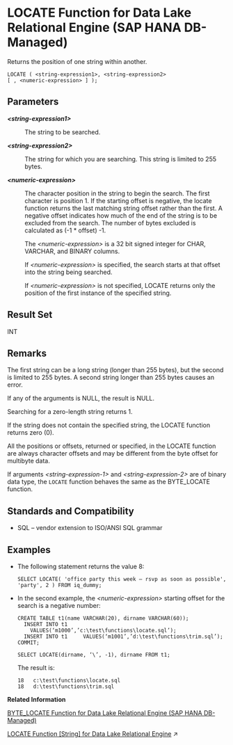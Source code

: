 <!-- loioea53f0bcd5e34cc8a53d2c6ea32d5b5c -->

# LOCATE Function for Data Lake Relational Engine \(SAP HANA DB-Managed\)

Returns the position of one string within another.



```
LOCATE ( <string-expression1>, <string-expression2>
[ , <numeric-expression> ] );
```



<a name="loioea53f0bcd5e34cc8a53d2c6ea32d5b5c__section_mrf_c1h_trb"/>

## Parameters


<dl>
<dt><b>

*<string-expression1\>*

</b></dt>
<dd>

The string to be searched.



</dd><dt><b>

*<string-expression2\>*

</b></dt>
<dd>

The string for which you are searching. This string is limited to 255 bytes.



</dd><dt><b>

*<numeric-expression\>*

</b></dt>
<dd>

The character position in the string to begin the search. The first character is position 1. If the starting offset is negative, the locate function returns the last matching string offset rather than the first. A negative offset indicates how much of the end of the string is to be excluded from the search. The number of bytes excluded is calculated as \(-1 \* offset\) -1.

The *<numeric-expression\>* is a 32 bit signed integer for CHAR, VARCHAR, and BINARY columns.

If *<numeric-expression\>* is specified, the search starts at that offset into the string being searched.

If *<numeric-expression\>* is not specified, LOCATE returns only the position of the first instance of the specified string.



</dd>
</dl>



<a name="loioea53f0bcd5e34cc8a53d2c6ea32d5b5c__section_xjs_c1h_trb"/>

## Result Set

INT



<a name="loioea53f0bcd5e34cc8a53d2c6ea32d5b5c__section_zp2_d1h_trb"/>

## Remarks

The first string can be a long string \(longer than 255 bytes\), but the second is limited to 255 bytes. A second string longer than 255 bytes causes an error.

If any of the arguments is NULL, the result is NULL.

Searching for a zero-length string returns 1.

If the string does not contain the specified string, the LOCATE function returns zero \(0\).

All the positions or offsets, returned or specified, in the LOCATE function are always character offsets and may be different from the byte offset for multibyte data.

If arguments *<string-expression-1\>* and *<string-expression-2\>* are of binary data type, the `LOCATE` function behaves the same as the BYTE\_LOCATE function.



<a name="loioea53f0bcd5e34cc8a53d2c6ea32d5b5c__section_ivr_d1h_trb"/>

## Standards and Compatibility

-   SQL – vendor extension to ISO/ANSI SQL grammar



<a name="loioea53f0bcd5e34cc8a53d2c6ea32d5b5c__section_tdr_rm3_wrb"/>

## Examples

-   The following statement returns the value 8:

    ```
    SELECT LOCATE( 'office party this week – rsvp as soon as possible', 'party', 2 ) FROM iq_dummy;
    ```

-   In the second example, the *<numeric-expression\>* starting offset for the search is a negative number:

    ```
    CREATE TABLE t1(name VARCHAR(20), dirname VARCHAR(60));
      INSERT INTO t1     VALUES(‘m1000’,’c:\test\functions\locate.sql’);
      INSERT INTO t1     VALUES(‘m1001’,’d:\test\functions\trim.sql’);
    COMMIT;
    
    SELECT LOCATE(dirname, ‘\’, -1), dirname FROM t1;
    ```

    The result is:

    ```
    18   c:\test\functions\locate.sql
    18   d:\test\functions\trim.sql
    ```


**Related Information**  


[BYTE\_LOCATE Function for Data Lake Relational Engine \(SAP HANA DB-Managed\)](byte-locate-function-for-data-lake-relational-engine-sap-hana-db-managed-65d4388.md "Returns the position of one BYTE string within another.")

[LOCATE Function \[String\] for Data Lake Relational Engine](https://help.sap.com/viewer/19b3964099384f178ad08f2d348232a9/2024_1_QRC/en-US/a55fae8484f2101591b6b7d46dca7cc4.html "Returns the position of one string within another.") :arrow_upper_right:

